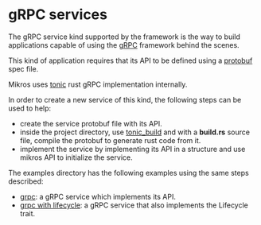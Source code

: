 # gRPC services

The gRPC service kind supported by the framework is the way to build applications
capable of using the [gRPC](https://grpc.io) framework behind the scenes.

This kind of application requires that its API to be defined using a [protobuf](https://protobuf.dev)
spec file.

Mikros uses [tonic](https://github.com/hyperium/tonic) rust gRPC implementation
internally.

In order to create a new service of this kind, the following steps can be used
to help:

- create the service protobuf file with its API.
- inside the project directory, use [tonic_build](https://docs.rs/tonic-build/latest/tonic_build/)
and with a **build.rs** source file, compile the protobuf to generate rust code
from it.
- implement the service by implementing its API in a structure and use mikros
API to initialize the service.

The examples directory has the following examples using the same steps described:

* [grpc](../../examples/apps/grpc): a gRPC service which implements its API.
* [grpc with lifecycle](../../examples/apps/grpc_with_lifecycle): a gRPC service
that also implements the Lifecycle trait.

